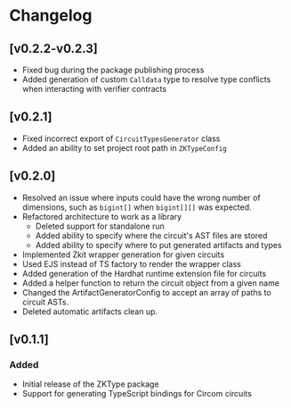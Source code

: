 # Changelog

## [v0.2.2-v0.2.3]

- Fixed bug during the package publishing process
- Added generation of custom `Calldata` type to resolve type conflicts when interacting with verifier contracts

## [v0.2.1]

- Fixed incorrect export of `CircuitTypesGenerator` class
- Added an ability to set project root path in `ZKTypeConfig`

## [v0.2.0]

- Resolved an issue where inputs could have the wrong number of dimensions, such as `bigint[]` when `bigint[][]` was expected.
- Refactored architecture to work as a library
    - Deleted support for standalone run
    - Added ability to specify where the circuit's AST files are stored
    - Added ability to specify where to put generated artifacts and types
- Implemented Zkit wrapper generation for given circuits
- Used EJS instead of TS factory to render the wrapper class
- Added generation of the Hardhat runtime extension file for circuits
- Added a helper function to return the circuit object from a given name
- Changed the ArtifactGeneratorConfig to accept an array of paths to circuit ASTs.
- Deleted automatic artifacts clean up.

## [v0.1.1]

### Added

- Initial release of the ZKType package
- Support for generating TypeScript bindings for Circom circuits


